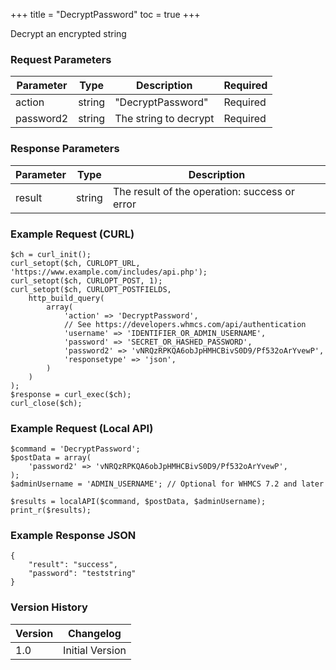 +++
title = "DecryptPassword"
toc = true
+++

Decrypt an encrypted string

### Request Parameters

| Parameter | Type | Description | Required |
| --------- | ---- | ----------- | -------- |
| action | string | "DecryptPassword" | Required |
| password2 | string | The string to decrypt | Required |

### Response Parameters

| Parameter | Type | Description |
| --------- | ---- | ----------- |
| result | string | The result of the operation: success or error |


### Example Request (CURL)

```
$ch = curl_init();
curl_setopt($ch, CURLOPT_URL, 'https://www.example.com/includes/api.php');
curl_setopt($ch, CURLOPT_POST, 1);
curl_setopt($ch, CURLOPT_POSTFIELDS,
    http_build_query(
        array(
            'action' => 'DecryptPassword',
            // See https://developers.whmcs.com/api/authentication
            'username' => 'IDENTIFIER_OR_ADMIN_USERNAME',
            'password' => 'SECRET_OR_HASHED_PASSWORD',
            'password2' => 'vNRQzRPKQA6obJpHMHCBivS0D9/Pf532oArYvewP',
            'responsetype' => 'json',
        )
    )
);
$response = curl_exec($ch);
curl_close($ch);
```


### Example Request (Local API)

```
$command = 'DecryptPassword';
$postData = array(
    'password2' => 'vNRQzRPKQA6obJpHMHCBivS0D9/Pf532oArYvewP',
);
$adminUsername = 'ADMIN_USERNAME'; // Optional for WHMCS 7.2 and later

$results = localAPI($command, $postData, $adminUsername);
print_r($results);
```


### Example Response JSON

```
{
    "result": "success",
    "password": "teststring"
}
```


### Version History

| Version | Changelog |
| ------- | --------- |
| 1.0 | Initial Version |
